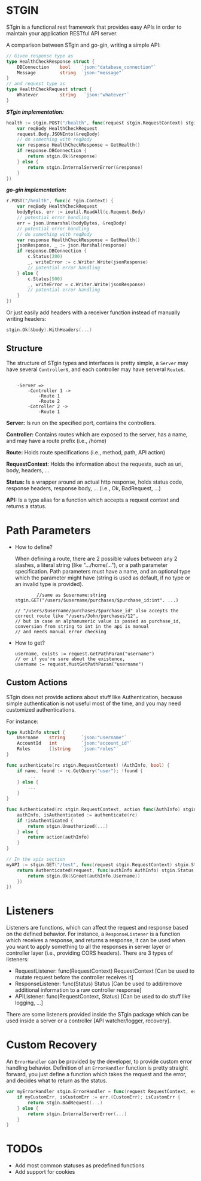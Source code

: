 # STGIN

STgin is a functional rest framework that provides easy APIs in order to maintain your application RESTful API server.

A comparison between STgin and go-gin, writing a simple API:
```go
// Given response type as
type HealthCheckResponse struct {
	DBConnection    bool    `json:"database_connection"`
	Message         string  `json:"message"`
}
// and request type as
type HealthCheckRequest struct {
	Whatever        string   `json:"whatever"`
}
```
***STgin implementation:***
```go
health := stgin.POST("/health", func(request stgin.RequestContext) stgin.Status {
    var reqBody HealthCheckRequest
    request.Body.JSONInto(&reqBody)
    // do something with reqBody
    var response HealthCheckResponse = GetHealth()
    if response.DBConnection {
        return stgin.Ok(&response) 
    } else {
        return stgin.InternalServerError(&response)
    }
})
```
***go-gin implementation:***
```go
r.POST("/health", func(c *gin.Context) {
    var reqBody HealthCheckRequest
    bodyBytes, err := ioutil.ReadAll(c.Request.Body)
	// potential error handling
    err = json.Unmarshal(bodyBytes, &reqBody)
	// potential error handling
	// do something with reqBody
    var response HealthCheckResponse = GetHealth()
    jsonResponse, _ := json.Marshal(response)
    if response.DBConnection {
    	c.Status(200)
    	_, writeError := c.Writer.Write(jsonResponse)
    	// potential error handling
    } else {
    	c.Status(500)
    	_, writeError = c.Writer.Write(jsonResponse)
    	// potential error handling
    }
})
```
Or just easily add headers with a receiver function instead of manually writing headers:
```go
stgin.Ok(&body).WithHeaders(...)
```

## Structure

The structure of STgin types and interfaces is pretty simple, a `Server` may have several `Controller`s, and each controller may have serveral `Route`s.
```
    
    -Server =>
        -Controller 1 ->
            -Route 1
            -Route 2
        -Cotroller 2 ->
            -Route 1
```
**Server:** Is run on the specified port, contains the controllers.

**Controller:** Contains routes which are exposed to the server, has a name, and may have a route prefix (i.e., /home)

**Route:** Holds route specifications (i.e., method, path, API action)

**RequestContext**: Holds the information about the requests, such as uri, body, headers, ...

**Status:** Is a wrapper around an actual http response, holds status code, response headers, response body, ... (i.e., Ok, BadRequest, ...)

**API:** Is a type alias for a function which accepts a request context and returns a status.

# Path Parameters
* How to define?

    When defining a route, there are 2 possible values between any 2 slashes, a literal string (like ".../home/..."), or a path parameter specification.
    Path parameters must have a name, and an optional type which the parameter might have (string is used as default, if no type or an invalid type is provided).
  
    ```
            //same as $username:string
    stgin.GET("/users/$username/purchases/$purchase_id:int". ...)
  
    // "/users/$username/purchases/$purchase_id" also accepts the correct route like "/users/John/purchases/12",
    // but in case an alphanumeric value is passed as purchase_id, conversion from string to int in the api is manual
    // and needs manual error checking
    ```
* How to get?
    ```
    username, exists := request.GetPathParam("username")
    // or if you're sure about the existence, 
    username := request.MustGetPathParam("username")
    ```
    
## Custom Actions
STgin does not provide actions about stuff like Authentication, because simple authentication is not useful most of the time, and you may need customized authentications.

For instance:
```go
type AuthInfo struct {
	Username    string      `json:"username"`
	AccountId   int         `json:"account_id"`
	Roles       []string    `json:"roles"`
}

func authenticate(rc stgin.RequestContext) (AuthInfo, bool) {
    if name, found := rc.GetQuery("user"); !found {
    	...
    } else {
        ...
    }
}

func Authenticated(rc stgin.RequestContext, action func(AuthInfo) stgin.Status) stgin.Status {
    authInfo, isAuthenticated := authenticate(rc)
    if !isAuthenticated {
        return stgin.Unauthorized(...)
    } else {
        return action(authInfo)
    }
}

// In the apis section
myAPI := stgin.GET("/test", func(request stgin.RequestContext) stgin.Status {
    return Authenticated(request, func(authInfo AuthInfo) stgin.Status {
        return stgin.Ok(&Greet(authInfo.Username))
    })
})

```

# Listeners
Listeners are functions, which can affect the request and response based on the defined behavior.
For instance, a `ResponseListener` is a function which receives a response, and returns a response, it can be used when you want to apply something to all the responses in server layer or controller layer (i.e., providing CORS headers).
There are 3 types of listeners:
* RequestListener: func(RequestContext) RequestContext [Can be used to mutate request before the controller receives it]
* ResponseListener: func(Status) Status [Can be used to add/remove additional information to a raw controller response]
* APIListener: func(RequestContext, Status) [Can be used to do stuff like logging, ...]

There are some listeners provided inside the STgin package which can be used inside a server or a controller [API watcher/logger, recovery].

# Custom Recovery
An `ErrorHandler` can be provided by the developer, to provide custom error handling behavior.
Definition of an `ErrorHandler` function is pretty straight forward, you just define a function which takes the request and the error, and decides what to return as the status.
```go
var myErrorHandler stgin.ErrorHandler = func(request RequestContext, err any) stgin.Status {
    if myCustomErr, isCustomErr := err.(CustomErr); isCustomErr {
        return stgin.BadRequest(...)
    } else {
        return stgin.InternalServerError(...)
    }
}
```

# TODOs
* Add most common statuses as predefined functions
* Add support for cookies
